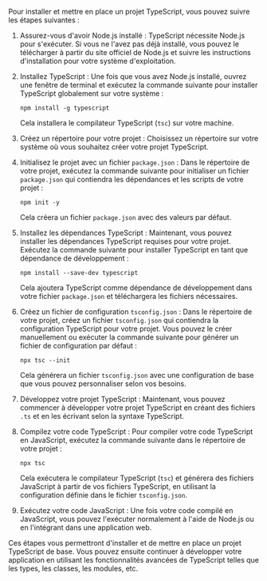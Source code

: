 Pour installer et mettre en place un projet TypeScript, vous pouvez suivre les étapes suivantes :

1. Assurez-vous d'avoir Node.js installé : TypeScript nécessite Node.js pour s'exécuter. Si vous ne l'avez pas déjà installé, vous pouvez le télécharger à partir du site officiel de Node.js et suivre les instructions d'installation pour votre système d'exploitation.

2. Installez TypeScript : Une fois que vous avez Node.js installé, ouvrez une fenêtre de terminal et exécutez la commande suivante pour installer TypeScript globalement sur votre système :

   ```
   npm install -g typescript
   ```

   Cela installera le compilateur TypeScript (`tsc`) sur votre machine.

3. Créez un répertoire pour votre projet : Choisissez un répertoire sur votre système où vous souhaitez créer votre projet TypeScript.

4. Initialisez le projet avec un fichier `package.json` : Dans le répertoire de votre projet, exécutez la commande suivante pour initialiser un fichier `package.json` qui contiendra les dépendances et les scripts de votre projet :

   ```
   npm init -y
   ```

   Cela créera un fichier `package.json` avec des valeurs par défaut.

5. Installez les dépendances TypeScript : Maintenant, vous pouvez installer les dépendances TypeScript requises pour votre projet. Exécutez la commande suivante pour installer TypeScript en tant que dépendance de développement :

   ```
   npm install --save-dev typescript
   ```

   Cela ajoutera TypeScript comme dépendance de développement dans votre fichier `package.json` et téléchargera les fichiers nécessaires.

6. Créez un fichier de configuration `tsconfig.json` : Dans le répertoire de votre projet, créez un fichier `tsconfig.json` qui contiendra la configuration TypeScript pour votre projet. Vous pouvez le créer manuellement ou exécuter la commande suivante pour générer un fichier de configuration par défaut :

   ```
   npx tsc --init
   ```

   Cela générera un fichier `tsconfig.json` avec une configuration de base que vous pouvez personnaliser selon vos besoins.

7. Développez votre projet TypeScript : Maintenant, vous pouvez commencer à développer votre projet TypeScript en créant des fichiers `.ts` et en les écrivant selon la syntaxe TypeScript.

8. Compilez votre code TypeScript : Pour compiler votre code TypeScript en JavaScript, exécutez la commande suivante dans le répertoire de votre projet :

   ```
   npx tsc
   ```

   Cela exécutera le compilateur TypeScript (`tsc`) et générera des fichiers JavaScript à partir de vos fichiers TypeScript, en utilisant la configuration définie dans le fichier `tsconfig.json`.

9. Exécutez votre code JavaScript : Une fois votre code compilé en JavaScript, vous pouvez l'exécuter normalement à l'aide de Node.js ou en l'intégrant dans une application web.

Ces étapes vous permettront d'installer et de mettre en place un projet TypeScript de base. Vous pouvez ensuite continuer à développer votre application en utilisant les fonctionnalités avancées de TypeScript telles que les types, les classes, les modules, etc.
